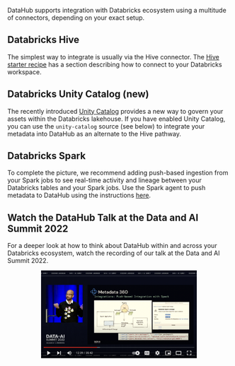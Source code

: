DataHub supports integration with Databricks ecosystem using a multitude of connectors, depending on your exact setup.

## Databricks Hive

The simplest way to integrate is usually via the Hive connector. The [Hive starter recipe](http://datahubproject.io/docs/generated/ingestion/sources/hive#starter-recipe) has a section describing how to connect to your Databricks workspace.

## Databricks Unity Catalog (new)

The recently introduced [Unity Catalog](https://www.databricks.com/product/unity-catalog) provides a new way to govern your assets within the Databricks lakehouse. If you have enabled Unity Catalog, you can use the `unity-catalog` source (see below) to integrate your metadata into DataHub as an alternate to the Hive pathway.

## Databricks Spark

To complete the picture, we recommend adding push-based ingestion from your Spark jobs to see real-time activity and lineage between your Databricks tables and your Spark jobs. Use the Spark agent to push metadata to DataHub using the instructions [here](../../../../metadata-integration/java/spark-lineage/README.md#configuration-instructions-databricks).

## Watch the DataHub Talk at the Data and AI Summit 2022

For a deeper look at how to think about DataHub within and across your Databricks ecosystem, watch the recording of our talk at the Data and AI Summit 2022.

<p align="center">
  <a href="https://www.youtube.com/watch?v=SCP0PR3t7dc">
  <img width="70%" src="https://raw.githubusercontent.com/datahub-project/static-assets/main//imgs/metadata-ingestion/databricks/data_and_ai_summit_2022.png"/>
  </a>
</p>
